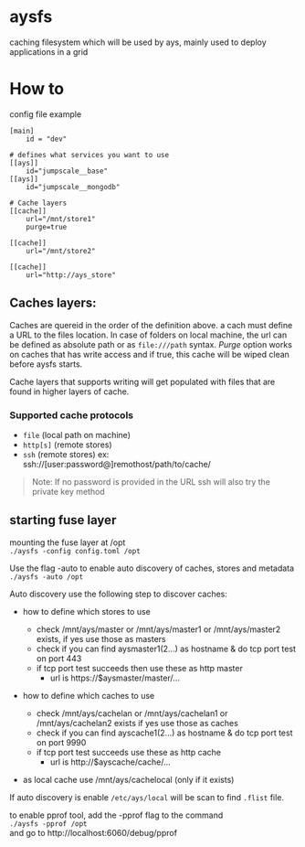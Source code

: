 # aysfs
caching filesystem which will be used by ays, mainly used to deploy applications in a grid

# How to
config file example
```
[main]
    id = "dev"

# defines what services you want to use
[[ays]]
    id="jumpscale__base"
[[ays]]
    id="jumpscale__mongodb"

# Cache layers
[[cache]]
    url="/mnt/store1"
    purge=true

[[cache]]
    url="/mnt/store2"

[[cache]]
    url="http://ays_store"
```

## Caches layers:
Caches are quereid in the order of the definition above. a cach must define a URL to the files location. In case of folders
on local machine, the url can be defined as absolute path or as `file:///path` syntax.
*Purge* option works on caches that has write access and if true, this cache will be wiped clean before aysfs starts.

Cache layers that supports writing will get populated with files that are found in higher layers of cache.
### Supported cache protocols
* `file` (local path on machine)
* `http[s]` (remote stores)
* `ssh` (remote stores) ex: ssh://[user:password@]remothost/path/to/cache/

> Note: If no password is provided in the URL ssh will also try the private key method

## starting fuse layer
mounting the fuse layer at /opt  
```./aysfs -config config.toml /opt```

Use the flag -auto to enable auto discovery of caches, stores and metadata  
```./aysfs -auto /opt```  

Auto discovery use the following step to discover caches:
- how to define which stores to use
    - check /mnt/ays/master or /mnt/ays/master1 or /mnt/ays/master2 exists, if yes use those as masters
    - check if you can find aysmaster1(2...) as hostname & do tcp port test on port 443
    - if tcp port test succeeds then use these as http master
        - url is https://$aysmaster/master/...

- how to define which caches to use
    - check /mnt/ays/cachelan or /mnt/ays/cachelan1 or /mnt/ays/cachelan2 exists if yes use those as caches
    - check if you can find ayscache1(2...) as hostname & do tcp port test on port 9990
    - if tcp port test succeeds use these as http cache
        - url is http://$ayscache/cache/...

- as local cache use /mnt/ays/cachelocal (only if it exists)

If auto discovery is enable ```/etc/ays/local``` will be scan to find ```.flist``` file.


to enable pprof tool, add the -pprof flag to the command  
```./aysfs -pprof /opt```  
and go to http://localhost:6060/debug/pprof
